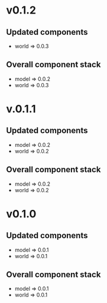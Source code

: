 # v0.1.2

## Updated components

- world => 0.0.3

## Overall component stack

- model => 0.0.2
- world => 0.0.3

# v.0.1.1

## Updated components

- model => 0.0.2
- world => 0.0.2

## Overall component stack

- model => 0.0.2
- world => 0.0.2

# v0.1.0

## Updated components

- model => 0.0.1
- world => 0.0.1

## Overall component stack

- model => 0.0.1
- world => 0.0.1


